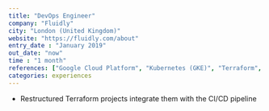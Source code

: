 ```yaml
---
title: "DevOps Engineer"
company: "Fluidly"
city: "London (United Kingdom)"
website: "https://fluidly.com/about"
entry_date : "January 2019"
out_date: "now"
time : "1 month"
references: ["Google Cloud Platform", "Kubernetes (GKE)", "Terraform", "Docker", "CircleCI"]
categories: experiences
---
```


* Restructured Terraform projects integrate them with the CI/CD pipeline
